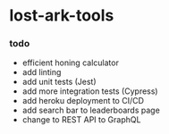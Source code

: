 # lost-ark-tools

### todo

- efficient honing calculator
- add linting
- add unit tests (Jest)
- add more integration tests (Cypress)
- add heroku deployment to CI/CD
- add search bar to leaderboards page
- change to REST API to GraphQL 